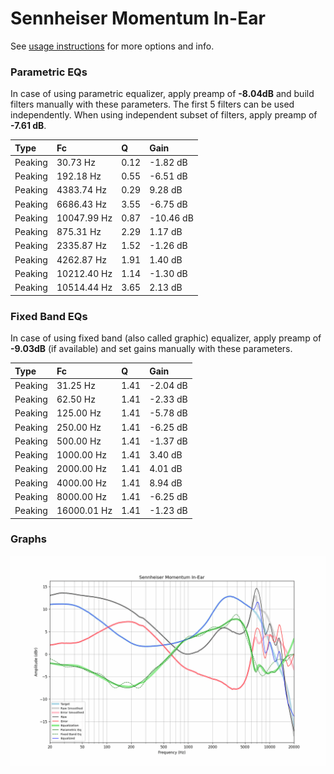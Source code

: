 # Sennheiser Momentum In-Ear
See [usage instructions](https://github.com/jaakkopasanen/AutoEq#usage) for more options and info.

### Parametric EQs
In case of using parametric equalizer, apply preamp of **-8.04dB** and build filters manually
with these parameters. The first 5 filters can be used independently.
When using independent subset of filters, apply preamp of **-7.61 dB**.

| Type    | Fc          |    Q | Gain      |
|:--------|:------------|:-----|:----------|
| Peaking | 30.73 Hz    | 0.12 | -1.82 dB  |
| Peaking | 192.18 Hz   | 0.55 | -6.51 dB  |
| Peaking | 4383.74 Hz  | 0.29 | 9.28 dB   |
| Peaking | 6686.43 Hz  | 3.55 | -6.75 dB  |
| Peaking | 10047.99 Hz | 0.87 | -10.46 dB |
| Peaking | 875.31 Hz   | 2.29 | 1.17 dB   |
| Peaking | 2335.87 Hz  | 1.52 | -1.26 dB  |
| Peaking | 4262.87 Hz  | 1.91 | 1.40 dB   |
| Peaking | 10212.40 Hz | 1.14 | -1.30 dB  |
| Peaking | 10514.44 Hz | 3.65 | 2.13 dB   |

### Fixed Band EQs
In case of using fixed band (also called graphic) equalizer, apply preamp of **-9.03dB**
(if available) and set gains manually with these parameters.

| Type    | Fc          |    Q | Gain     |
|:--------|:------------|:-----|:---------|
| Peaking | 31.25 Hz    | 1.41 | -2.04 dB |
| Peaking | 62.50 Hz    | 1.41 | -2.33 dB |
| Peaking | 125.00 Hz   | 1.41 | -5.78 dB |
| Peaking | 250.00 Hz   | 1.41 | -6.25 dB |
| Peaking | 500.00 Hz   | 1.41 | -1.37 dB |
| Peaking | 1000.00 Hz  | 1.41 | 3.40 dB  |
| Peaking | 2000.00 Hz  | 1.41 | 4.01 dB  |
| Peaking | 4000.00 Hz  | 1.41 | 8.94 dB  |
| Peaking | 8000.00 Hz  | 1.41 | -6.25 dB |
| Peaking | 16000.01 Hz | 1.41 | -1.23 dB |

### Graphs
![](./Sennheiser%20Momentum%20In-Ear.png)